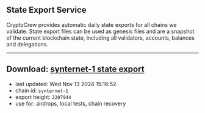 ## State Export Service
CryptoCrew provides automatic daily state exports for all chains we validate. State export files can be used as genesis files and are a snapshot of the current blockchain state, including all validators, accounts, balances and delegations.

---
**Download: [synternet-1 state export](https://dl-eu2.ccvalidators.com/SERVICE/synternet/synternet-1_export_2207944.json)**
---

- last updated: Wed Nov 13 2024 15:16:52
- chain id: `synternet-1`
- export height: `2207944`
- use for: airdrops, local tests, chain recovery
